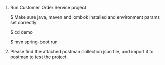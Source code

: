 1.  Run Customer Order Service project

    $ Make sure java, maven and lombok installed and environment params set correctly

    $ cd demo

    $ mvn spring-boot:run

2.  Please find the attached postman collection json file, and import it to postman to test the project.
